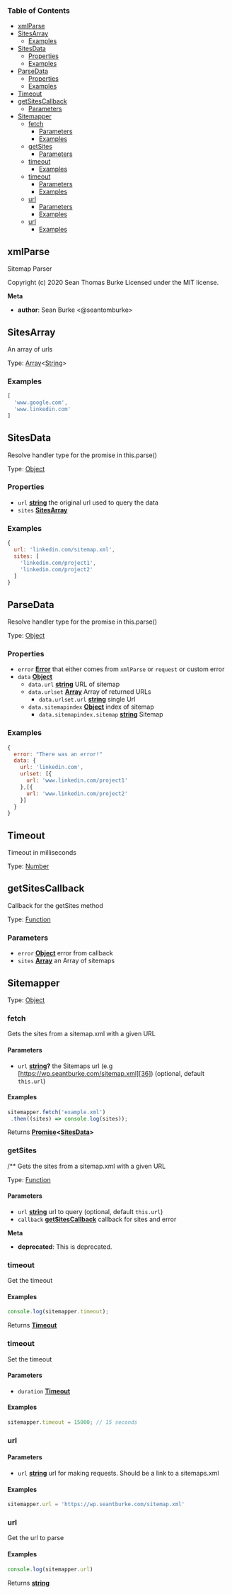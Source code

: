 <!-- Generated by documentation.js. Update this documentation by updating the source code. -->

### Table of Contents

-   [xmlParse][1]
-   [SitesArray][2]
    -   [Examples][3]
-   [SitesData][4]
    -   [Properties][5]
    -   [Examples][6]
-   [ParseData][7]
    -   [Properties][8]
    -   [Examples][9]
-   [Timeout][10]
-   [getSitesCallback][11]
    -   [Parameters][12]
-   [Sitemapper][13]
    -   [fetch][14]
        -   [Parameters][15]
        -   [Examples][16]
    -   [getSites][17]
        -   [Parameters][18]
    -   [timeout][19]
        -   [Examples][20]
    -   [timeout][21]
        -   [Parameters][22]
        -   [Examples][23]
    -   [url][24]
        -   [Parameters][25]
        -   [Examples][26]
    -   [url][27]
        -   [Examples][28]

## xmlParse

Sitemap Parser

Copyright (c) 2020 Sean Thomas Burke
Licensed under the MIT license.

**Meta**

-   **author**: Sean Burke &lt;@seantomburke>

## SitesArray

An array of urls

Type: [Array][29]&lt;[String][30]>

### Examples

```javascript
[
  'www.google.com',
  'www.linkedin.com'
]
```

## SitesData

Resolve handler type for the promise in this.parse()

Type: [Object][31]

### Properties

-   `url` **[string][30]** the original url used to query the data
-   `sites` **[SitesArray][32]**

### Examples

```javascript
{
  url: 'linkedin.com/sitemap.xml',
  sites: [
    'linkedin.com/project1',
    'linkedin.com/project2'
  ]
}
```

## ParseData

Resolve handler type for the promise in this.parse()

Type: [Object][31]

### Properties

-   `error` **[Error][33]** that either comes from `xmlParse` or `request` or custom error
-   `data` **[Object][31]**
    -   `data.url` **[string][30]** URL of sitemap
    -   `data.urlset` **[Array][29]** Array of returned URLs
        -   `data.urlset.url` **[string][30]** single Url
    -   `data.sitemapindex` **[Object][31]** index of sitemap
        -   `data.sitemapindex.sitemap` **[string][30]** Sitemap

### Examples

```javascript
{
  error: "There was an error!"
  data: {
    url: 'linkedin.com',
    urlset: [{
      url: 'www.linkedin.com/project1'
    },[{
      url: 'www.linkedin.com/project2'
    }]
  }
}
```

## Timeout

Timeout in milliseconds

Type: [Number][34]

## getSitesCallback

Callback for the getSites method

Type: [Function][35]

### Parameters

-   `error` **[Object][31]** error from callback
-   `sites` **[Array][29]** an Array of sitemaps

## Sitemapper

Type: [Object][31]

### fetch

Gets the sites from a sitemap.xml with a given URL

#### Parameters

-   `url` **[string][30]?** the Sitemaps url (e.g [https://wp.seantburke.com/sitemap.xml][36]) (optional, default `this.url`)

#### Examples

```javascript
sitemapper.fetch('example.xml')
 .then((sites) => console.log(sites));
```

Returns **[Promise][37]&lt;[SitesData][38]>**

### getSites

/\*\*
Gets the sites from a sitemap.xml with a given URL

Type: [Function][35]

#### Parameters

-   `url` **[string][30]** url to query (optional, default `this.url`)
-   `callback` **[getSitesCallback][39]** callback for sites and error

**Meta**

-   **deprecated**: This is deprecated.


### timeout

Get the timeout

#### Examples

```javascript
console.log(sitemapper.timeout);
```

Returns **[Timeout][40]**

### timeout

Set the timeout

#### Parameters

-   `duration` **[Timeout][40]**

#### Examples

```javascript
sitemapper.timeout = 15000; // 15 seconds
```

### url

#### Parameters

-   `url` **[string][30]** url for making requests. Should be a link to a sitemaps.xml

#### Examples

```javascript
sitemapper.url = 'https://wp.seantburke.com/sitemap.xml'
```

### url

Get the url to parse

#### Examples

```javascript
console.log(sitemapper.url)
```

Returns **[string][30]**

[1]: #xmlparse

[2]: #sitesarray

[3]: #examples

[4]: #sitesdata

[5]: #properties

[6]: #examples-1

[7]: #parsedata

[8]: #properties-1

[9]: #examples-2

[10]: #timeout

[11]: #getsitescallback

[12]: #parameters

[13]: #sitemapper

[14]: #fetch

[15]: #parameters-1

[16]: #examples-3

[17]: #getsites

[18]: #parameters-2

[19]: #timeout-1

[20]: #examples-4

[21]: #timeout-2

[22]: #parameters-3

[23]: #examples-5

[24]: #url

[25]: #parameters-4

[26]: #examples-6

[27]: #url-1

[28]: #examples-7

[29]: https://developer.mozilla.org/docs/Web/JavaScript/Reference/Global_Objects/Array

[30]: https://developer.mozilla.org/docs/Web/JavaScript/Reference/Global_Objects/String

[31]: https://developer.mozilla.org/docs/Web/JavaScript/Reference/Global_Objects/Object

[32]: #sitesarray

[33]: https://developer.mozilla.org/docs/Web/JavaScript/Reference/Global_Objects/Error

[34]: https://developer.mozilla.org/docs/Web/JavaScript/Reference/Global_Objects/Number

[35]: https://developer.mozilla.org/docs/Web/JavaScript/Reference/Statements/function

[36]: https://wp.seantburke.com/sitemap.xml

[37]: https://developer.mozilla.org/docs/Web/JavaScript/Reference/Global_Objects/Promise

[38]: #sitesdata

[39]: #getsitescallback

[40]: #timeout
